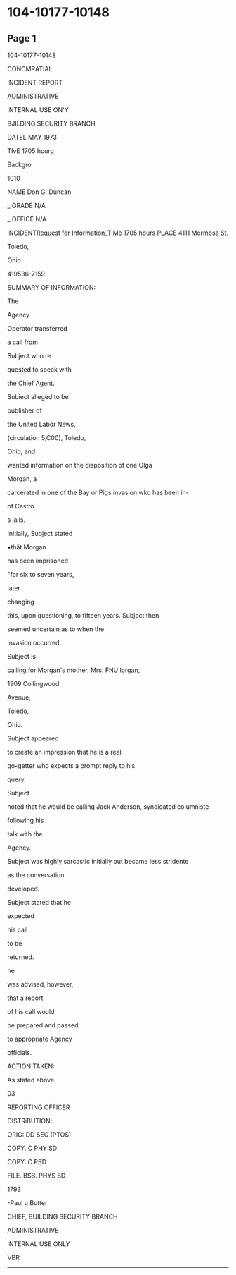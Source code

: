 # 104-10177-10148

## Page 1

104-10177-10148

CONCMRATIAL

INCIDENT REPORT

AOMINISTRATIVE

INTERNAL USE ON'Y

BJILDING SECURITY BRANCH

DATEL MAY 1973

TIvE 1705 hourg

Backgro

1010

NAME Don G. Duncan

_ GRADE N/A

_ OFFICE N/A

INCIDENTRequest for Information_TiMe 1705 hours PLACE 4111 Mermosa St.

Toledo,

Ohio

419536-7159

SUMMARY OF INFORMATION:

The

Agency

Operator transferred

a call from

Subject who re

quested to speak with

the Chief Agent.

Subiect alleged to be

publisher of

the United Labor News,

(circulation 5,C00), Toledo,

Ohio, and

wanted information on the disposition of one Olga

Morgan, a

carcerated in one of the Bay or Pigs invasion wko has been in-

of Castro

s jails.

Initially, Subject stated

•thät Morgan

has been imprisoned

"for six to seven years,

later

changing

this, upon questioning, to fifteen years. Subjoct then

seemed uncertain as to when the

invasion occurred.

Subject is

calling for Morgan's mother, Mrs. FNU lorgan,

1909 Collingwood

Avenue,

Toledo,

Ohio.

Subject appeared

to create an impression that he is a real

go-getter who expects a prompt reply to his

query.

Subject

noted that he would be calling Jack Anderson, syndicated columniste

following his

talk with the

Agency.

Subject was highly sarcastic initially but became less stridente

as the conversation

developed.

Subject stated that he

expected

his call

to be

returned.

he

was advised, however,

that a report

of his call would

be prepared and passed

to appropriate Agency

officials.

ACTION TAKEN:

As stated above.

03

REPORTING OFFICER

DISTRiBUTION:

ORIG: DD SEC (PTOS)

COPY. C PHY SD

COPY: C.PSD

FILE. BSB. PHYS SD

1793

-Paul u Butter

CHIEF, BUILDING SECURITY BRANCH

ADMINISTRATIVE

INTERNAL USE ONLY

VBR

---

